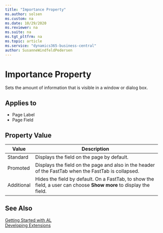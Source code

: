 ```yaml
---
title: "Importance Property"
ms.author: solsen
ms.custom: na
ms.date: 10/29/2020
ms.reviewer: na
ms.suite: na
ms.tgt_pltfrm: na
ms.topic: article
ms.service: "dynamics365-business-central"
author: SusanneWindfeldPedersen
---
```

[//]: # (START>DO_NOT_EDIT)
[//]: # (IMPORTANT:Do not edit any of the content between here and the END>DO_NOT_EDIT.)
[//]: # (Any modifications should be made in the .xml files in the ModernDev repo.)
# Importance Property
Sets the amount of information that is visible in a window or dialog box.

## Applies to
-   Page Label
-   Page Field

## Property Value

|Value|Description|
|-----------|---------------------------------------|
|Standard|Displays the field on the page by default.|
|Promoted|Displays the field on the page and also in the header of the FastTab when the FastTab is collapsed.|
|Additional|Hides the field by default. On a FastTab, to show the field, a user can choose **Show more** to display the field.|
[//]: # (IMPORTANT: END>DO_NOT_EDIT)
## See Also  
[Getting Started with AL](../devenv-get-started.md)  
[Developing Extensions](../devenv-dev-overview.md)  
